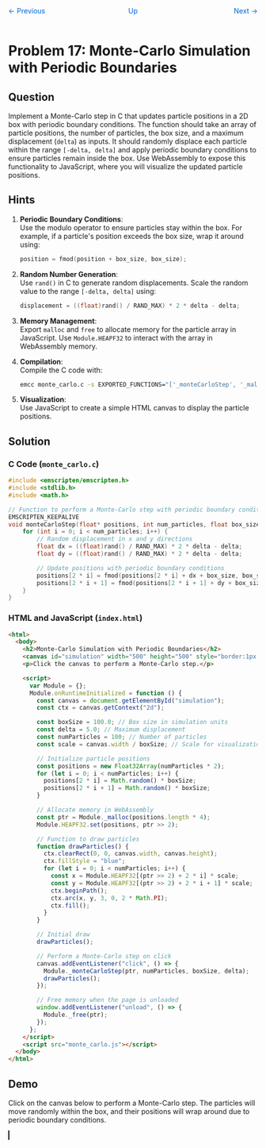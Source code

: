 <nav style="display: grid; grid-template-columns: 1fr 1fr 1fr; padding: 1rem 0;">
    <a href="../lesson16" style="text-decoration: none; color: #0366d6;">← Previous</a>
    <a href="../" style="text-decoration: none; color: #0366d6; text-align: center;">Up</a>
    <a href="../lesson18/" style="text-decoration: none; color: #0366d6; text-align: right;">Next →</a>
</nav>

# Problem 17: Monte-Carlo Simulation with Periodic Boundaries

## Question

Implement a Monte-Carlo step in C that updates particle positions in a 2D box with periodic boundary conditions. The function should take an array of particle positions, the number of particles, the box size, and a maximum displacement (`delta`) as inputs. It should randomly displace each particle within the range `[-delta, delta]` and apply periodic boundary conditions to ensure particles remain inside the box. Use WebAssembly to expose this functionality to JavaScript, where you will visualize the updated particle positions.

## Hints

1. **Periodic Boundary Conditions**:  
   Use the modulo operator to ensure particles stay within the box. For example, if a particle's position exceeds the box size, wrap it around using:  
   ```c
   position = fmod(position + box_size, box_size);
   ```

2. **Random Number Generation**:  
   Use `rand()` in C to generate random displacements. Scale the random value to the range `[-delta, delta]` using:  
   ```c
   displacement = ((float)rand() / RAND_MAX) * 2 * delta - delta;
   ```

3. **Memory Management**:  
   Export `malloc` and `free` to allocate memory for the particle array in JavaScript. Use `Module.HEAPF32` to interact with the array in WebAssembly memory.

4. **Compilation**:  
   Compile the C code with:  
   ```bash
   emcc monte_carlo.c -s EXPORTED_FUNCTIONS="['_monteCarloStep', '_malloc', '_free']" -o monte_carlo.js
   ```

5. **Visualization**:  
   Use JavaScript to create a simple HTML canvas to display the particle positions.

## Solution

### C Code (`monte_carlo.c`)

```c
#include <emscripten/emscripten.h>
#include <stdlib.h>
#include <math.h>

// Function to perform a Monte-Carlo step with periodic boundary conditions
EMSCRIPTEN_KEEPALIVE
void monteCarloStep(float* positions, int num_particles, float box_size, float delta) {
    for (int i = 0; i < num_particles; i++) {
        // Random displacement in x and y directions
        float dx = ((float)rand() / RAND_MAX) * 2 * delta - delta;
        float dy = ((float)rand() / RAND_MAX) * 2 * delta - delta;

        // Update positions with periodic boundary conditions
        positions[2 * i] = fmod(positions[2 * i] + dx + box_size, box_size);
        positions[2 * i + 1] = fmod(positions[2 * i + 1] + dy + box_size, box_size);
    }
}
```

### HTML and JavaScript (`index.html`)

```html
<html>
  <body>
    <h2>Monte-Carlo Simulation with Periodic Boundaries</h2>
    <canvas id="simulation" width="500" height="500" style="border:1px solid black;"></canvas>
    <p>Click the canvas to perform a Monte-Carlo step.</p>

    <script>
      var Module = {};
      Module.onRuntimeInitialized = function () {
        const canvas = document.getElementById("simulation");
        const ctx = canvas.getContext("2d");

        const boxSize = 100.0; // Box size in simulation units
        const delta = 5.0; // Maximum displacement
        const numParticles = 100; // Number of particles
        const scale = canvas.width / boxSize; // Scale for visualization

        // Initialize particle positions
        const positions = new Float32Array(numParticles * 2);
        for (let i = 0; i < numParticles; i++) {
          positions[2 * i] = Math.random() * boxSize;
          positions[2 * i + 1] = Math.random() * boxSize;
        }

        // Allocate memory in WebAssembly
        const ptr = Module._malloc(positions.length * 4);
        Module.HEAPF32.set(positions, ptr >> 2);

        // Function to draw particles
        function drawParticles() {
          ctx.clearRect(0, 0, canvas.width, canvas.height);
          ctx.fillStyle = "blue";
          for (let i = 0; i < numParticles; i++) {
            const x = Module.HEAPF32[(ptr >> 2) + 2 * i] * scale;
            const y = Module.HEAPF32[(ptr >> 2) + 2 * i + 1] * scale;
            ctx.beginPath();
            ctx.arc(x, y, 3, 0, 2 * Math.PI);
            ctx.fill();
          }
        }

        // Initial draw
        drawParticles();

        // Perform a Monte-Carlo step on click
        canvas.addEventListener("click", () => {
          Module._monteCarloStep(ptr, numParticles, boxSize, delta);
          drawParticles();
        });

        // Free memory when the page is unloaded
        window.addEventListener("unload", () => {
          Module._free(ptr);
        });
      };
    </script>
    <script src="monte_carlo.js"></script>
  </body>
</html>
```

## Demo

Click on the canvas below to perform a Monte-Carlo step. The particles will move randomly within the box, and their positions will wrap around due to periodic boundary conditions.

<canvas id="simulation" width="500" height="500" style="border:1px solid black;"></canvas>
<script>
  var Module = {};
  Module.onRuntimeInitialized = function () {
    const canvas = document.getElementById("simulation");
    const ctx = canvas.getContext("2d");

    const boxSize = 100.0;
    const delta = 5.0;
    const numParticles = 100;
    const scale = canvas.width / boxSize;

    const positions = new Float32Array(numParticles * 2);
    for (let i = 0; i < numParticles; i++) {
      positions[2 * i] = Math.random() * boxSize;
      positions[2 * i + 1] = Math.random() * boxSize;
    }

    const ptr = Module._malloc(positions.length * 4);
    Module.HEAPF32.set(positions, ptr >> 2);

    function drawParticles() {
      ctx.clearRect(0, 0, canvas.width, canvas.height);
      ctx.fillStyle = "blue";
      for (let i = 0; i < numParticles; i++) {
        const x = Module.HEAPF32[(ptr >> 2) + 2 * i] * scale;
        const y = Module.HEAPF32[(ptr >> 2) + 2 * i + 1] * scale;
        ctx.beginPath();
        ctx.arc(x, y, 3, 0, 2 * Math.PI);
        ctx.fill();
      }
    }

    drawParticles();

    canvas.addEventListener("click", () => {
      Module._monteCarloStep(ptr, numParticles, boxSize, delta);
      drawParticles();
    });

    window.addEventListener("unload", () => {
      Module._free(ptr);
    });
  };
</script>
<script src="monte_carlo.js"></script>